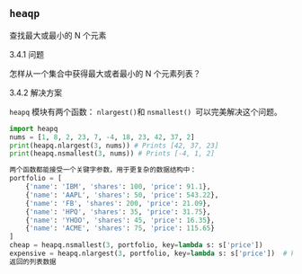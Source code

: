## `heaqp`



查找最大或最小的 N 个元素

3.4.1 问题

怎样从一个集合中获得最大或者最小的 N 个元素列表？

3.4.2 解决方案

`heapq` 模块有两个函数： `nlargest()`和 `nsmallest() `可以完美解决这个问题。

```python
import heapq
nums = [1, 8, 2, 23, 7, -4, 18, 23, 42, 37, 2]
print(heapq.nlargest(3, nums)) # Prints [42, 37, 23]
print(heapq.nsmallest(3, nums)) # Prints [-4, 1, 2]

两个函数都能接受一个关键字参数，用于更复杂的数据结构中：
portfolio = [
    {'name': 'IBM', 'shares': 100, 'price': 91.1},
    {'name': 'AAPL', 'shares': 50, 'price': 543.22},
    {'name': 'FB', 'shares': 200, 'price': 21.09},
    {'name': 'HPQ', 'shares': 35, 'price': 31.75},
    {'name': 'YHOO', 'shares': 45, 'price': 16.35},
    {'name': 'ACME', 'shares': 75, 'price': 115.65}
]
cheap = heapq.nsmallest(3, portfolio, key=lambda s: s['price'])
expensive = heapq.nlargest(3, portfolio, key=lambda s: s['price'])  # key跟一个匿名函数 指定什么排序
返回的列表数据
```

